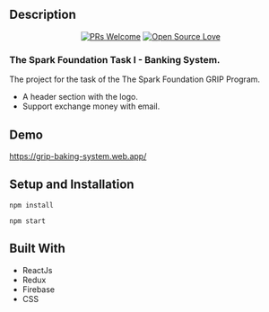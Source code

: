 ## Description

<div align="center">
  
[![PRs Welcome](https://img.shields.io/badge/PRs-welcome-brightgreen.svg?style=flat&logo=github)](https://github.com/NikhilSharma03/Spark-GRIP-Challenge)
[![Open Source Love](https://img.shields.io/badge/Open%20Source-%F0%9F%A4%8D-Green)](https://github.com/NikhilSharma03/Spark-GRIP-Challenge)
  
</div>

### The Spark Foundation Task I - Banking System.

The project for the task of the The Spark Foundation GRIP Program.

- A header section with the logo.
- Support exchange money with email.

## Demo

https://grip-baking-system.web.app/


## Setup and Installation

```
npm install
```   

```
npm start
```   

## Built With

- ReactJs
- Redux
- Firebase
- CSS
